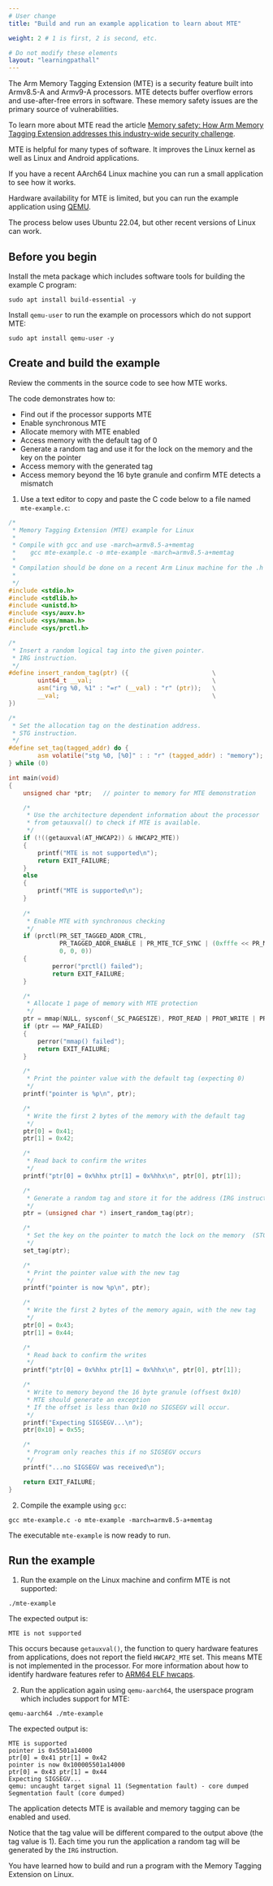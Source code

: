 ```yaml
---
# User change
title: "Build and run an example application to learn about MTE"

weight: 2 # 1 is first, 2 is second, etc.

# Do not modify these elements
layout: "learningpathall"
---
```


The Arm Memory Tagging Extension (MTE) is a security feature built into Armv8.5-A and Armv9-A processors. MTE detects buffer overflow errors and use-after-free errors in software. These memory safety issues are the primary source of vulnerabilities.

To learn more about MTE read the article [Memory safety: How Arm Memory Tagging Extension addresses this industry-wide security challenge](https://www.arm.com/blogs/blueprint/memory-safety-arm-memory-tagging-extension).

MTE is helpful for many types of software. It improves the Linux kernel as well as Linux and Android applications.

If you have a recent AArch64 Linux machine you can run a small application to see how it works. 

Hardware availability for MTE is limited, but you can run the example application using [QEMU](https://www.qemu.org/).

The process below uses Ubuntu 22.04, but other recent versions of Linux can work. 

## Before you begin

Install the meta package which includes software tools for building the example C program:

```console
sudo apt install build-essential -y
```

Install `qemu-user` to run the example on processors which do not support MTE:

```console
sudo apt install qemu-user -y
```

## Create and build the example

Review the comments in the source code to see how MTE works. 

The code demonstrates how to:

- Find out if the processor supports MTE
- Enable synchronous MTE
- Allocate memory with MTE enabled
- Access memory with the default tag of 0
- Generate a random tag and use it for the lock on the memory and the key on the pointer
- Access memory with the generated tag
- Access memory beyond the 16 byte granule and confirm MTE detects a mismatch

1. Use a text editor to copy and paste the C code below to a file named `mte-example.c`:

```C
/*
 * Memory Tagging Extension (MTE) example for Linux
 *
 * Compile with gcc and use -march=armv8.5-a+memtag
 *    gcc mte-example.c -o mte-example -march=armv8.5-a+memtag
 *
 * Compilation should be done on a recent Arm Linux machine for the .h files to include MTE support.
 *
 */
#include <stdio.h>
#include <stdlib.h>
#include <unistd.h>
#include <sys/auxv.h>
#include <sys/mman.h>
#include <sys/prctl.h>

/*
 * Insert a random logical tag into the given pointer.
 * IRG instruction.
 */
#define insert_random_tag(ptr) ({                       \
        uint64_t __val;                                 \
        asm("irg %0, %1" : "=r" (__val) : "r" (ptr));   \
        __val;                                          \
})

/*
 * Set the allocation tag on the destination address.
 * STG instruction.
 */
#define set_tag(tagged_addr) do {                                      \
        asm volatile("stg %0, [%0]" : : "r" (tagged_addr) : "memory"); \
} while (0)

int main(void) 
{
    unsigned char *ptr;   // pointer to memory for MTE demonstration

    /* 
     * Use the architecture dependent information about the processor 
     * from getauxval() to check if MTE is available.  
     */
    if (!((getauxval(AT_HWCAP2)) & HWCAP2_MTE)) 
    {
        printf("MTE is not supported\n");
        return EXIT_FAILURE;
    }
    else
    {
        printf("MTE is supported\n");
    }
                
    /*
     * Enable MTE with synchronous checking
     */
    if (prctl(PR_SET_TAGGED_ADDR_CTRL, 
              PR_TAGGED_ADDR_ENABLE | PR_MTE_TCF_SYNC | (0xfffe << PR_MTE_TAG_SHIFT),
              0, 0, 0)) 
    {
            perror("prctl() failed");
            return EXIT_FAILURE;
    }

    /*
     * Allocate 1 page of memory with MTE protection
     */
    ptr = mmap(NULL, sysconf(_SC_PAGESIZE), PROT_READ | PROT_WRITE | PROT_MTE, MAP_PRIVATE | MAP_ANONYMOUS, -1, 0);
    if (ptr == MAP_FAILED) 
    {
        perror("mmap() failed");
        return EXIT_FAILURE;
    }

    /*
     * Print the pointer value with the default tag (expecting 0)
     */
    printf("pointer is %p\n", ptr);

    /* 
     * Write the first 2 bytes of the memory with the default tag
     */
    ptr[0] = 0x41;
    ptr[1] = 0x42;

    /*
     * Read back to confirm the writes
     */
    printf("ptr[0] = 0x%hhx ptr[1] = 0x%hhx\n", ptr[0], ptr[1]);

    /* 
     * Generate a random tag and store it for the address (IRG instruction)
     */
    ptr = (unsigned char *) insert_random_tag(ptr);

    /* 
     * Set the key on the pointer to match the lock on the memory  (STG instruction)
     */
    set_tag(ptr);

    /*
     * Print the pointer value with the new tag
     */
    printf("pointer is now %p\n", ptr);

    /* 
     * Write the first 2 bytes of the memory again, with the new tag
     */
    ptr[0] = 0x43;
    ptr[1] = 0x44;

    /*
     * Read back to confirm the writes
     */
    printf("ptr[0] = 0x%hhx ptr[1] = 0x%hhx\n", ptr[0], ptr[1]);

    /*
     * Write to memory beyond the 16 byte granule (offsest 0x10)
     * MTE should generate an exception
     * If the offset is less than 0x10 no SIGSEGV will occur.
     */
    printf("Expecting SIGSEGV...\n");
    ptr[0x10] = 0x55;

    /* 
     * Program only reaches this if no SIGSEGV occurs
     */
    printf("...no SIGSEGV was received\n");

    return EXIT_FAILURE;
}
```

2. Compile the example using `gcc`:

```console
gcc mte-example.c -o mte-example -march=armv8.5-a+memtag
```

The executable `mte-example` is now ready to run.

## Run the example 

1. Run the example on the Linux machine and confirm MTE is not supported:

```console
./mte-example
```

The expected output is:

```output
MTE is not supported
```

This occurs because `getauxval()`, the function to query hardware features from applications, does not report the field `HWCAP2_MTE` set. This means MTE is not implemented in the processor. For more information about how to identify hardware features refer to [ARM64 ELF hwcaps](https://docs.kernel.org/arch/arm64/elf_hwcaps.html).

2. Run the application again using `qemu-aarch64`, the userspace program which includes support for MTE:

```console
qemu-aarch64 ./mte-example
```

The expected output is:

```output
MTE is supported
pointer is 0x5501a14000
ptr[0] = 0x41 ptr[1] = 0x42
pointer is now 0x100005501a14000
ptr[0] = 0x43 ptr[1] = 0x44
Expecting SIGSEGV...
qemu: uncaught target signal 11 (Segmentation fault) - core dumped
Segmentation fault (core dumped)
```

The application detects MTE is available and memory tagging can be enabled and used.

Notice that the tag value will be different compared to the output above (the tag value is 1). Each time you run the application a random tag will be generated by the `IRG` instruction.

You have learned how to build and run a program with the Memory Tagging Extension on Linux. 
